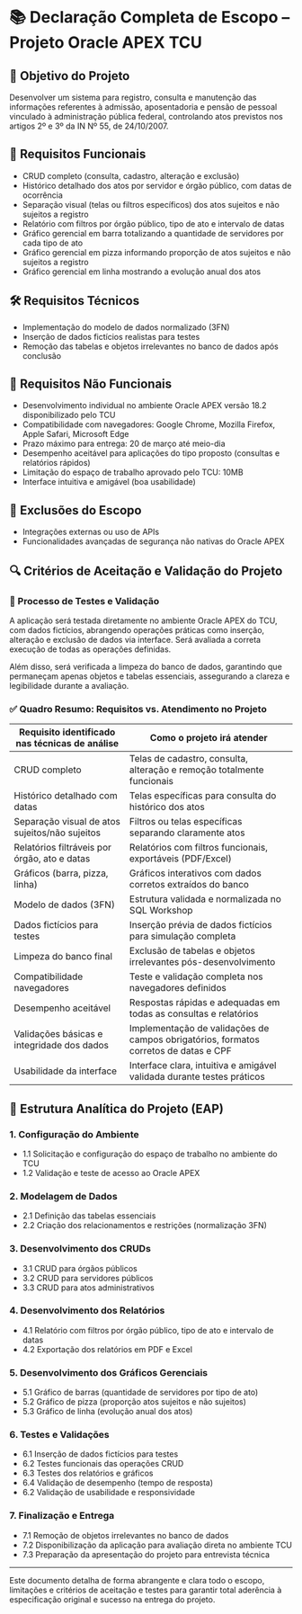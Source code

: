 # 📚 Declaração Completa de Escopo – Projeto Oracle APEX TCU

## 🎯 Objetivo do Projeto
Desenvolver um sistema para registro, consulta e manutenção das informações referentes à admissão, aposentadoria e pensão de pessoal vinculado à administração pública federal, controlando atos previstos nos artigos 2º e 3º da IN Nº 55, de 24/10/2007.

## 📌 Requisitos Funcionais
- CRUD completo (consulta, cadastro, alteração e exclusão)
- Histórico detalhado dos atos por servidor e órgão público, com datas de ocorrência
- Separação visual (telas ou filtros específicos) dos atos sujeitos e não sujeitos a registro
- Relatório com filtros por órgão público, tipo de ato e intervalo de datas
- Gráfico gerencial em barra totalizando a quantidade de servidores por cada tipo de ato
- Gráfico gerencial em pizza informando proporção de atos sujeitos e não sujeitos a registro
- Gráfico gerencial em linha mostrando a evolução anual dos atos

## 🛠️ Requisitos Técnicos
- Implementação do modelo de dados normalizado (3FN)
- Inserção de dados fictícios realistas para testes
- Remoção das tabelas e objetos irrelevantes no banco de dados após conclusão

## 🚧 Requisitos Não Funcionais
- Desenvolvimento individual no ambiente Oracle APEX versão 18.2 disponibilizado pelo TCU
- Compatibilidade com navegadores: Google Chrome, Mozilla Firefox, Apple Safari, Microsoft Edge
- Prazo máximo para entrega: 20 de março até meio-dia
- Desempenho aceitável para aplicações do tipo proposto (consultas e relatórios rápidos)
- Limitação do espaço de trabalho aprovado pelo TCU: 10MB
- Interface intuitiva e amigável (boa usabilidade)

## 🚫 Exclusões do Escopo
- Integrações externas ou uso de APIs
- Funcionalidades avançadas de segurança não nativas do Oracle APEX

## 🔍 Critérios de Aceitação e Validação do Projeto

### 🧪 Processo de Testes e Validação
A aplicação será testada diretamente no ambiente Oracle APEX do TCU, com dados fictícios, abrangendo operações práticas como inserção, alteração e exclusão de dados via interface. Será avaliada a correta execução de todas as operações definidas.

Além disso, será verificada a limpeza do banco de dados, garantindo que permaneçam apenas objetos e tabelas essenciais, assegurando a clareza e legibilidade durante a avaliação.

### ✅ Quadro Resumo: Requisitos vs. Atendimento no Projeto
| Requisito identificado nas técnicas de análise | Como o projeto irá atender |
|-----------------------------------------------|----------------------------|
| CRUD completo                                 | Telas de cadastro, consulta, alteração e remoção totalmente funcionais |
| Histórico detalhado com datas                 | Telas específicas para consulta do histórico dos atos |
| Separação visual de atos sujeitos/não sujeitos| Filtros ou telas específicas separando claramente atos |
| Relatórios filtráveis por órgão, ato e datas  | Relatórios com filtros funcionais, exportáveis (PDF/Excel) |
| Gráficos (barra, pizza, linha)                | Gráficos interativos com dados corretos extraídos do banco |
| Modelo de dados (3FN)                         | Estrutura validada e normalizada no SQL Workshop |
| Dados fictícios para testes                   | Inserção prévia de dados fictícios para simulação completa |
| Limpeza do banco final                        | Exclusão de tabelas e objetos irrelevantes pós-desenvolvimento |
| Compatibilidade navegadores                   | Teste e validação completa nos navegadores definidos |
| Desempenho aceitável                          | Respostas rápidas e adequadas em todas as consultas e relatórios |
| Validações básicas e integridade dos dados    | Implementação de validações de campos obrigatórios, formatos corretos de datas e CPF |
| Usabilidade da interface                      | Interface clara, intuitiva e amigável validada durante testes práticos |

## 🔧 Estrutura Analítica do Projeto (EAP)

### 1. Configuração do Ambiente
- 1.1 Solicitação e configuração do espaço de trabalho no ambiente do TCU
- 1.2 Validação e teste de acesso ao Oracle APEX

### 2. Modelagem de Dados
- 2.1 Definição das tabelas essenciais
- 2.2 Criação dos relacionamentos e restrições (normalização 3FN)

### 3. Desenvolvimento dos CRUDs
- 3.1 CRUD para órgãos públicos
- 3.2 CRUD para servidores públicos
- 3.3 CRUD para atos administrativos

### 4. Desenvolvimento dos Relatórios
- 4.1 Relatório com filtros por órgão público, tipo de ato e intervalo de datas
- 4.2 Exportação dos relatórios em PDF e Excel

### 5. Desenvolvimento dos Gráficos Gerenciais
- 5.1 Gráfico de barras (quantidade de servidores por tipo de ato)
- 5.2 Gráfico de pizza (proporção atos sujeitos e não sujeitos)
- 5.3 Gráfico de linha (evolução anual dos atos)

### 6. Testes e Validações
- 6.1 Inserção de dados fictícios para testes
- 6.2 Testes funcionais das operações CRUD
- 6.3 Testes dos relatórios e gráficos
- 6.4 Validação de desempenho (tempo de resposta)
- 6.2 Validação de usabilidade e responsividade

### 7. Finalização e Entrega
- 7.1 Remoção de objetos irrelevantes no banco de dados
- 7.2 Disponibilização da aplicação para avaliação direta no ambiente TCU
- 7.3 Preparação da apresentação do projeto para entrevista técnica

---

Este documento detalha de forma abrangente e clara todo o escopo, limitações e critérios de aceitação e testes para garantir total aderência à especificação original e sucesso na entrega do projeto.

